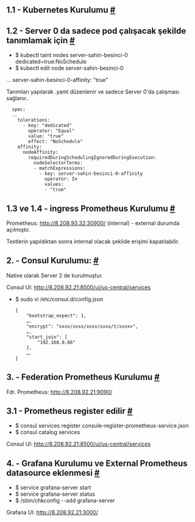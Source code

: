 ## 1.1 - Kubernetes Kurulumu [**#**](https://enterprisecoding.com/centos-7-uzerine-kubernetes-kurulum/)
## 1.2 - Server 0 da sadece pod çalışacak şekilde tanımlamak için [**#**](https://banzaicloud.com/blog/k8s-taints-tolerations-affinities/)
* $ kubectl taint nodes server-sahin-besinci-0 dedicated=true:NoSchedule
* $ kubectl edit node server-sahin-besinci-0
    
…  server-sahin-besinci-0-affinity: "true"
    
Tanımları yapılarak .yaml düzenlenir ve sadece Server 0'da çalışması sağlanır..
    
      spec:
      ..
        tolerations:
          - key: "dedicated"
            operator: "Equal"
            value: "true"
            effect: "NoSchedule"
        affinity:
          nodeAffinity:
            requiredDuringSchedulingIgnoredDuringExecution:
              nodeSelectorTerms:
              - matchExpressions:
                - key: server-sahin-besinci-0-affinity
                  operator: In
                  values:
                  - "true"

## 1.3 ve 1.4 - ingress Prometheus Kurulumu [**#**](https://github.com/sahinbesinci/case-sahin-besinci.abc/tree/master/prometheus)

Prometheus: http://8.208.93.32:30900/ (internal) - external durumda açılmıştır. 
      
Testlerin yapıldıktan sonra internal olacak şekilde erişimi kapatılabilir.
      

## 2. - Consul Kurulumu: [**#**](https://devopscube.com/setup-consul-cluster-guide/)

Native olarak Server 2 de kurulmuştur.
      
Consul UI: http://8.208.92.21:8500/ui/us-central/services

* $ sudo vi /etc/consul.d/config.json

      {
          "bootstrap_expect": 1,
          ….
          "encrypt": "xxxx/xxxx/xxxx/xxxx/t/xxxx=",
          ….
          "start_join": [
              "192.168.0.86"
          ],
          ….
      }
  
## 3. -  Federation Prometheus Kurulumu [**#**](https://prometheus.io/docs/prometheus/latest/federation/)
Fdr. Prometheus: http://8.208.92.21:9090/

## 3.1 - Prometheus register edilir [**#**](https://yetiops.net/posts/prometheus-consul-node_exporter/)
* $ consul services register consule-register-prometheus-service.json
* $ consul catalog services

Consul UI: http://8.208.92.21:8500/ui/us-central/services
    
## 4. - Grafana Kurulumu ve External Prometheus datasource eklenmesi [**#**](https://grafana.com/grafana/download)
* $ service grafana-server start
* $ service grafana-server status
* $ /sbin/chkconfig --add grafana-server

Grafana UI: http://8.208.92.21:3000/
